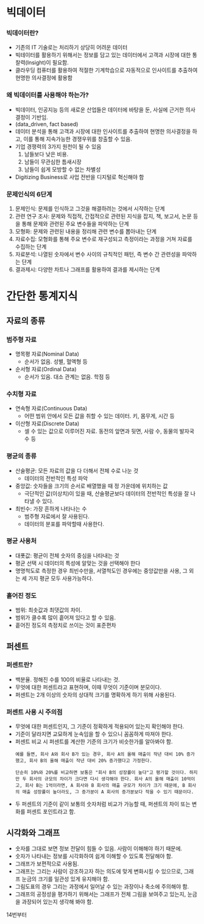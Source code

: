 # 빅데이터

### 빅데이터란?
- 기존의 IT 기술로는 처리하기 상당히 어려운 데이터
- 빅테이터를 활용하기 위해서는 정보를 담고 있는 데이터에서 고객과 시장에 대한 통찰력(Insight)이 필요함.
- 클라우딩 컴퓨터를 활용하여 적절한 기계학습으로 자동적으로 인사이트를 추출하여 현명한 의사결정에 활용함

### 왜 빅데이터를 사용해야 하는가?
- 빅데이터, 인공지능 등의 새로운 산업들은 데이터에 바탕을 둔, 사실에 근거한 의사결정이 기반임.
- (data_driven, fact based)
- 데이터 분석을 통해 고객과 시장에 대한 인사이트를 추출하여 현명한 의사결정을 하고, 이를 통해 지속가능한 경쟁우위를 창출할 수 있음.
- 기업 경쟁력의 3가지 원천이 될 수 있음
  1. 남들보다 낮은 비용.
  2. 남들이 무관심한 틈새시장
  3. 남들이 쉽게 모방할 수 없는 차별성
- Digitizing Business로 사업 전반을 디지털로 혁신해야 함

### 문제인식의 6단계
1. 문제인식: 문제를 인식하고 그것을 해결하려는 것에서 시작하는 단계
2. 관련 연구 조사: 문제와 직접적, 간접적으로 관련된 지식을 잡지, 책, 보고서, 논문 등을 통해 문제와 관련된 주요 변수들을 파악하는 단계
3. 모형화: 문제와 관련된 내용을 정리해 관련 변수를 뽑아내는 단계
4. 자료수집: 모형화를 통해 주요 변수로 재구성되고 측정이라는 과정을 거쳐 자료를 수집하는 단계
5. 자료분석: 나열된 숫자에서 변수 사이의 규칙적인 패턴, 즉 변수 간 관련성을 파악하는 단계
6. 결과제시: 다양한 차트나 그래프를 활용하여 결과를 제시하는 단계

# 간단한 통계지식

## 자료의 종류

### 범주형 자료
- 명목평 자료(Nominal Data)
  - 순서가 없음. 성별, 혈액형 등
- 순서형 자료(Ordinal Data)
  - 순서가 있음. 대소 관계는 없음. 학점 등

### 수치형 자료
- 연속형 자료(Continuous Data)
  - 어떤 범위 안에서 모든 값을 취할 수 있는 데이터. 키, 몸무게, 시간 등
- 이산형 자료(Discrete Data)
  - 셀 수 있는 값으로 이루어진 자료. 동전의 앞면과 뒷면, 사람 수, 동물의 발자국 수 등

### 평균의 종류
- 산술평균: 모든 자료의 값을 다 더해서 전체 수로 나눈 것
  - 데이터의 전반적인 특성 파악
- 중앙값: 숫자들을 크기의 순서로 배열했을 때 정 가운데에 위치하는 값
  - 극단적인 값(이상치)이 있을 때, 산술평균보다 데이터의 전반적인 특성을 잘 나타낼 수 있다.
- 최빈수: 가장 흔하게 나타나는 수
  - 범주형 자료에서 잘 사용된다. 
  - 데이터의 분포를 파악할때 사용한다.

### 평균 사용처
- 대푯값: 평균이 전체 숫자의 중심을 나타내는 것
- 평균 선택 시 데이터의 특성에 알맞는 것을 선택해야 한다
- 명명척도로 측정한 경우 최빈수만을, 서열척도인 경우에는 중앙값만을 사용, 그 외는 세 가지 평균 모두 사용가능하다.

### 흩어진 정도
- 범위: 최솟값과 최댓값의 차이.
- 범위가 클수록 많이 흩어져 있다고 할 수 있음.
- 흩어진 정도의 측정치로 쓰이는 것이 표준편차

## 퍼센트

### 퍼센트란?
- 백분율. 정해진 수를 100의 비율로 나타내는 것.
- 무엇에 대한 퍼센트라고 표현하며, 이때 무엇이 기준이며 분모이다.
- 퍼센트는 2개 이상의 숫자의 상대적 크기를 명확하게 하기 위해 사용된다.

### 퍼센트 사용 시 주의점
- 무엇에 대한 퍼센트인지, 그 기준이 정확하게 적용되어 있는지 확인해야 한다.
- 기준이 달라지면 교묘하게 눈속임을 할 수 있으니 꼼꼼하게 따져야 한다.
- 퍼센트 비교 시 퍼센트를 계산한 기준의 크기가 비슷한가를 알아봐야 함.
  ```
  예를 들면, 회사 A와 회사 B가 있는 경우, 회사 A의 올해 매출이 작년 대비 10% 증가했고, 회사 B의 올해 매출이 작년 대비 20% 증가했다고 가정한다. 
  
  단순히 10%와 20%를 비교하면 보통은 "회사 B의 성장률이 높다"고 평가할 것이다. 하지만 두 회사의 규모의 차이가 크다면 다시 생각해야 한다. 회사 A의 올해 매출이 10억이고, 회사 B는 1억이라면, A 회사와 B 회사의 매출 규모가 차이가 크기 때문에, B 회사의 매출 성장률이 높더라도, 그 증가분이 A 회사의 증가분보다 작을 수 있기 때문이다.
  ```
- 두 퍼센트의 기준이 같이 보통의 숫자처럼 비교가 가능할 때, 퍼센트의 차이 또는 변화를 퍼센트 포인트라고 함.

## 시각화와 그래프
- 숫자를 그대로 보면 정보 전달이 힘들 수 있음. 사람이 이해해야 하기 때문에.
- 숫자가 나타내는 정보를 시각화하여 쉽게 이해할 수 있도록 전달해야 함.
- 그래프가 보편적으로 사용됨.
- 그래프는 그리는 사람이 강조하고자 하는 의도에 맞게 변화시킬 수 있으므로, 그래프 눈금의 크기를 일관성 있게 유지해야 함.
- 그림도표의 경우 그리는 과정에서 일어날 수 있는 과장이나 축소에 주의해야 함.
- 그래프의 공정성을 평가하기 위해서는 그래프가 전체 그림을 보여주고 있는지, 눈금을 과장되어 있는지 생각해 봐야 함.


14번부터

